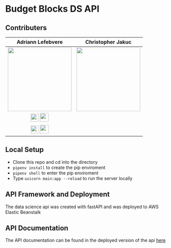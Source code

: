 # Budget Blocks DS API

## Contributers

| Adriann Lefebvere | Christopher Jakuc |
|:--:|:--:|
| <img src="https://media-exp1.licdn.com/dms/image/C5603AQHnWP2pLXNElA/profile-displayphoto-shrink_200_200/0?e=1597881600&v=beta&t=4mkgFZn0Ny3TO2vC6IA0atRSJNjrhA1OstP0kSkDdtc" width=200> | <img src="https://media-exp1.licdn.com/dms/image/C5603AQF1rn6d_fEWRQ/profile-displayphoto-shrink_200_200/0?e=1597881600&v=beta&t=5_hQV3iFj87RiQZzLMr76c7G63yL8O4PI29KeBsgbqw" width=200> |
| [<img src="https://image.flaticon.com/icons/svg/25/25231.svg" width=25>](https://github.com/aklefebvere) [<img src = "https://external-content.duckduckgo.com/iu/?u=https%3A%2F%2Fwww.shareicon.net%2Fdata%2F2017%2F06%2F30%2F888065_logo_512x512.png&f=1&nofb=1" width=27>](https://www.linkedin.com/in/adriann-lefebvere-6571761a3/) |
| [<img src="https://image.flaticon.com/icons/svg/25/25231.svg" width=25>](https://github.com/cjakuc) [<img src = "https://external-content.duckduckgo.com/iu/?u=https%3A%2F%2Fwww.shareicon.net%2Fdata%2F2017%2F06%2F30%2F888065_logo_512x512.png&f=1&nofb=1" width=27>](https://www.linkedin.com/in/chrisjakuc/) |

## Local Setup
* Clone this repo and cd into the directory
* `pipenv install` to create the pip enviroment
* `pipenv shell` to enter the pip enviroment
* Type `uvicorn main:app --reload` to run the server locally

## API Framework and Deployment
The data science api was created with fastAPI and was deployed to AWS Elastic Beanstalk

## API Documentation
The API documentation can be found in the deployed version of the api [here](https://api.budgetblocks.org/docs)
